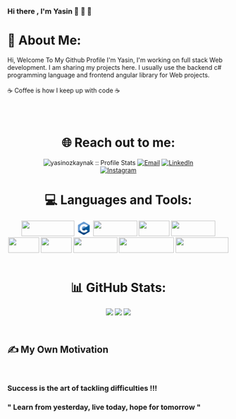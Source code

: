 <h3> Hi there , I'm Yasin 👋 👋 👋</h3>
<h1> 💫 About Me:</h1>
Hi, Welcome To My Github Profile 
I'm Yasin, I'm working on full stack Web development. I am sharing my projects here. I usually use the backend c# programming language and frontend angular library for Web projects. 
<br>
<br>
<font>☕ Coffee is how I keep up with code ☕ </font> 

<br><br>
<h1 align="center">🌐 Reach out to me:</h1>
<div class="container">
<p align="center">
<img src="https://komarev.com/ghpvc/?username=yasinozkaynak&color=green" alt="yasinozkaynak :: Profile Stats"></a>
<a href="mailto:yasnozkaynk@gmail.com"><img alt="Email" src="https://img.shields.io/badge/Email-yasnozkaynk@gmail.com-blue?style=flat&logo=gmail"></a>
<a href="https://www.linkedin.com/in/yasin-%C3%B6zkaynak-b3a4071b1/" target="_blank"><img alt="LinkedIn" src="https://img.shields.io/badge/LinkedIn-@yasinozkaynak-blue?style=flat&logo=linkedin"></a>
<br>
<a href="https://www.instagram.com/yasnozkaynk/"><img alt="Instagram" src="https://img.shields.io/badge/Instagram-yasnozkaynk-black?style=flat-square&logo=instagram"></a>
</p>                     
   </div>
<h1 align="center">💻 Languages and Tools:</h1>
<div class="container"  align="center">
<img src="https://img.shields.io/badge/javascript-%23323330.svg?style=for-the-badge&logo=javascript&logoColor=%23F7DF1E" width="120" height="35">
<img src="https://raw.githubusercontent.com/github/explore/f3e22f0dca2be955676bc70d6214b95b13354ee8/topics/c/c.png" width="35" height="35">
<img src="https://img.shields.io/badge/html5-%23E34F26.svg?style=for-the-badge&logo=html5&logoColor=white" width="100" height="35">
<img src="https://img.shields.io/badge/css3-%231572B6.svg?style=for-the-badge&logo=css3&logoColor=white" width="70" height="35">
<img src="https://img.shields.io/badge/angular-%23DD0031.svg?style=for-the-badge&logo=angular&logoColor=white" width="100" height="35">
<img src="https://img.shields.io/badge/c%23-%23239120.svg?style=for-the-badge&logo=c-sharp&logoColor=white" width="70" height="35">
<img src="https://img.shields.io/badge/.NET-5C2D91?style=for-the-badge&logo=.net&logoColor=white" width="70" height="35">
<img src="https://img.shields.io/badge/bootstrap-%23563D7C.svg?style=for-the-badge&logo=bootstrap&logoColor=white" width="100" height="35">
<img src="https://img.shields.io/badge/Microsoft%20SQL%20Sever-CC2927?style=for-the-badge&logo=microsoft%20sql%20server&logoColor=white" width="125" height="35">
<img src="https://img.shields.io/badge/Postman-FF6C37?style=for-the-badge&logo=postman&logoColor=white" width="120" height="35">
</div>
<br>
<h1 align="center">📊 GitHub Stats:</h1>
<p align="center">
<img src="https://github-readme-stats.vercel.app/api?username=yasinozkaynk&theme=dark&hide_border=false&include_all_commits=true&count_private=true">
<img height=195 src="https://github-readme-stats.vercel.app/api/top-langs/?username=yasinozkaynk&theme=dark&hide_border=false&include_all_commits=true&count_private=true&layout=compact"> 
<img height=195 src="https://github-readme-streak-stats.herokuapp.com/?user=yasinozkaynk&theme=dark&hide_border=false"> </p>
<br>
<h2>✍️ My Own Motivation </h2>
<br>
<div>
   <h3>Success is the art of tackling difficulties !!!</h3>
    <h3>" Learn from yesterday, live today, hope for tomorrow "</h3>
   </div>
